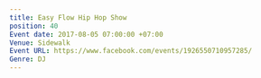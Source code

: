 ```yaml
---
title: Easy Flow Hip Hop Show
position: 40
Event date: 2017-08-05 07:00:00 +07:00
Venue: Sidewalk
Event URL: https://www.facebook.com/events/1926550710957285/
Genre: DJ
---
```


